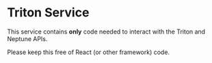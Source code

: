 # Triton Service

This service contains **only** code needed to interact with the Triton and
Neptune APIs.

Please keep this free of React (or other framework) code.
